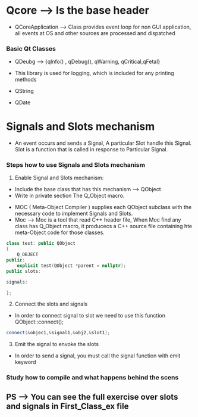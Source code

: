 # Qcore --> Is the base header
- QCoreApplication --> Class provides event loop for non GUI application, all events at OS and other sources are processed and dispatched

### Basic Qt Classes

* QDeubg --> {qInfo() , qDebug(), qWarning, qCritical,qFetal}
- This library is used for logging, which is included for any printing methods

* QString 

* QDate


# Signals  and Slots mechanism

* An event occurs and sends a Signal, A particular Slot handle this Signal. Slot is a function that is called in response to Particular Signal.

### Steps how to use Signals and Slots mechanism

1. Enable Signal and Slots mechanism:
* Include the base class that has this mechanism --> QObject
* Write in private section The Q_Object macro.
- MOC ( Meta-Object Compiler ) supplies each QObject subclass with the necessary code to implement Signals and Slots.  
- Moc --> Moc is a tool that read C++ header file, When Moc find any class has Q_Object macro, it producecs a C++ source file containing hte meta-Object code for those classes.
```cpp
class test: public QObject
{
    Q_OBJECT
public:
    explicit test(QObject *parent = nullptr);
public slots:

signals:

};
```
2. Connect the slots and signals
- In order to connect signal to slot we need to use this function QObject::connect();
```cpp
connect(&objec1,&signal1,&obj2,&slot1);
```

3. Emit the signal to envoke the slots
- In order to send a signal, you must call the signal function with emit keyword

### Study how to compile and what happens behind the scens

## PS --> You can see the full exercise over slots and signals in First_Class_ex file
